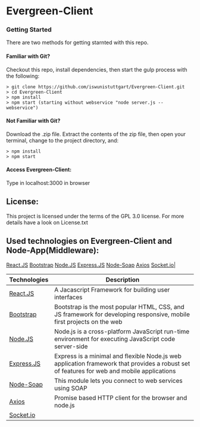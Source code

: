# Evergreen-Client


### Getting Started

There are two methods for getting starnted with this repo.

#### Familiar with Git?

Checkout this repo, install dependencies, then start the gulp process with the following:

```
> git clone https://github.com/iswunistuttgart/Evergreen-Client.git
> cd Evergreen-Client
> npm install
> npm start (starting without webservice "node server.js --webservice")

```

#### Not Familiar with Git?
 Download the .zip file.  Extract the contents of the zip file, then open your terminal, change to the project directory, and:

 ```
 > npm install
 > npm start
 ```

#### Access Evergreen-Client:
Type in localhost:3000 in browser


## License:
This project is licensed under the terms of the GPL 3.0 license. For more details have a look on License.txt


## Used technologies on Evergreen-Client and Node-App(Middleware):
<a href="https://facebook.github.io/react/">React.JS</a>
<a href="http://getbootstrap.com/">Bootstrap</a>
<a href="http://https://nodejs.org/en/">Node.JS</a>
<a href="http://http://expressjs.com/">Express.JS</a>
<a href="http://https://github.com/vpulim/node-soap">Node-Soap</a>
<a href="http://https://github.com/mzabriskie/axios">Axios</a>
<a href="https://socket.io/">Socket.io|</a>


| Technologies | Description |
| --- | --- |
| <a href="https://facebook.github.io/react/">React.JS</a> | A Jacascript Framework for building user interfaces |
| <a href="http://getbootstrap.com/">Bootstrap</a> | Bootstrap is the most popular HTML, CSS, and JS framework for developing responsive, mobile first projects on the web |
| <a href="http://https://nodejs.org/en/">Node.JS</a> | Node.js is a cross-platform JavaScript run-time environment for executing JavaScript code server-side |
| <a href="http://http://expressjs.com/">Express.JS</a> | Express is a minimal and flexible Node.js web application framework that provides a robust set of features for web and mobile applications |
| <a href="http://https://github.com/vpulim/node-soap">Node-Soap</a> | This module lets you connect to web services using SOAP |
| <a href="http://https://github.com/mzabriskie/axios">Axios</a> | Promise based HTTP client for the browser and node.js |
| <a href="https://socket.io/">Socket.io|</a>| Socket.IO is a JavaScript library for realtime web applications. It enables realtime, bi-directional communication between web clients and servers |
